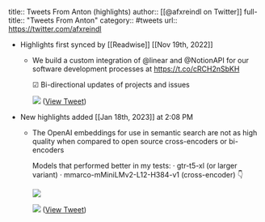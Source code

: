 title:: Tweets From Anton (highlights)
author:: [[@afxreindl on Twitter]]
full-title:: "Tweets From Anton"
category:: #tweets
url:: https://twitter.com/afxreindl

- Highlights first synced by [[Readwise]] [[Nov 19th, 2022]]
	- We build a custom integration of  @linear and @NotionAPI for our software development processes at https://t.co/cRCH2nSbKH
	  
	  ☑ Bi-directional updates of projects and issues 
	  
	  ![](https://pbs.twimg.com/media/E3YSAbHWYAcW9S8.png) ([View Tweet](https://twitter.com/afxreindl/status/1402328305832022016))
- New highlights added [[Jan 18th, 2023]] at 2:08 PM
	- The OpenAI embeddings for use in semantic search are not as high quality when compared to open source cross-encoders or bi-encoders
	  
	  Models that performed better in my tests:
	  · gtr-t5-xl (or larger variant)
	  · mmarco-mMiniLMv2-L12-H384-v1 (cross-encoder) 👇 
	  
	  ![](https://pbs.twimg.com/media/FmelmiWX0AIz3LK.png) 
	  
	  ![](https://pbs.twimg.com/media/FmeltWXXoAE5dRJ.png) ([View Tweet](https://twitter.com/abacaj/status/1614444077679874049))
